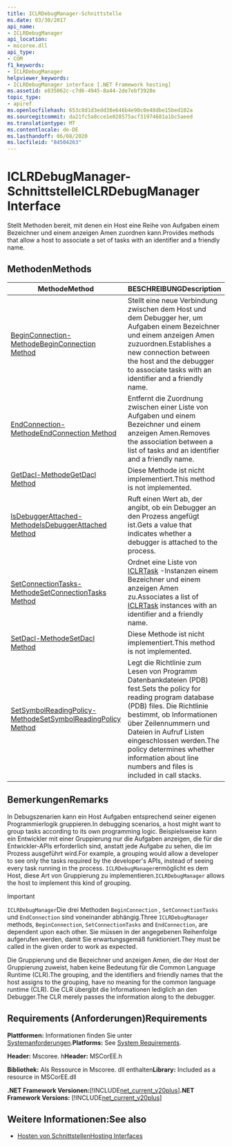 ```yaml
---
title: ICLRDebugManager-Schnittstelle
ms.date: 03/30/2017
api_name:
- ICLRDebugManager
api_location:
- mscoree.dll
api_type:
- COM
f1_keywords:
- ICLRDebugManager
helpviewer_keywords:
- ICLRDebugManager interface [.NET Framework hosting]
ms.assetid: e835062c-c7d6-4945-8a44-2de7ebf3928e
topic_type:
- apiref
ms.openlocfilehash: 653c8d1d3edd38e646b4e90c0e48dbe15bed102a
ms.sourcegitcommit: da21fc5a8cce1e028575acf31974681a1bc5aeed
ms.translationtype: MT
ms.contentlocale: de-DE
ms.lasthandoff: 06/08/2020
ms.locfileid: "84504263"
---
```

# <a name="iclrdebugmanager-interface"></a><span data-ttu-id="e321e-102">ICLRDebugManager-Schnittstelle</span><span class="sxs-lookup"><span data-stu-id="e321e-102">ICLRDebugManager Interface</span></span>
<span data-ttu-id="e321e-103">Stellt Methoden bereit, mit denen ein Host eine Reihe von Aufgaben einem Bezeichner und einem anzeigen Amen zuordnen kann.</span><span class="sxs-lookup"><span data-stu-id="e321e-103">Provides methods that allow a host to associate a set of tasks with an identifier and a friendly name.</span></span>  
  
## <a name="methods"></a><span data-ttu-id="e321e-104">Methoden</span><span class="sxs-lookup"><span data-stu-id="e321e-104">Methods</span></span>  
  
|<span data-ttu-id="e321e-105">Methode</span><span class="sxs-lookup"><span data-stu-id="e321e-105">Method</span></span>|<span data-ttu-id="e321e-106">BESCHREIBUNG</span><span class="sxs-lookup"><span data-stu-id="e321e-106">Description</span></span>|  
|------------|-----------------|  
|[<span data-ttu-id="e321e-107">BeginConnection-Methode</span><span class="sxs-lookup"><span data-stu-id="e321e-107">BeginConnection Method</span></span>](iclrdebugmanager-beginconnection-method.md)|<span data-ttu-id="e321e-108">Stellt eine neue Verbindung zwischen dem Host und dem Debugger her, um Aufgaben einem Bezeichner und einem anzeigen Amen zuzuordnen.</span><span class="sxs-lookup"><span data-stu-id="e321e-108">Establishes a new connection between the host and the debugger to associate tasks with an identifier and a friendly name.</span></span>|  
|[<span data-ttu-id="e321e-109">EndConnection-Methode</span><span class="sxs-lookup"><span data-stu-id="e321e-109">EndConnection Method</span></span>](iclrdebugmanager-endconnection-method.md)|<span data-ttu-id="e321e-110">Entfernt die Zuordnung zwischen einer Liste von Aufgaben und einem Bezeichner und einem anzeigen Amen.</span><span class="sxs-lookup"><span data-stu-id="e321e-110">Removes the association between a list of tasks and an identifier and a friendly name.</span></span>|  
|[<span data-ttu-id="e321e-111">GetDacl-Methode</span><span class="sxs-lookup"><span data-stu-id="e321e-111">GetDacl Method</span></span>](iclrdebugmanager-getdacl-method.md)|<span data-ttu-id="e321e-112">Diese Methode ist nicht implementiert.</span><span class="sxs-lookup"><span data-stu-id="e321e-112">This method is not implemented.</span></span>|  
|[<span data-ttu-id="e321e-113">IsDebuggerAttached-Methode</span><span class="sxs-lookup"><span data-stu-id="e321e-113">IsDebuggerAttached Method</span></span>](iclrdebugmanager-isdebuggerattached-method.md)|<span data-ttu-id="e321e-114">Ruft einen Wert ab, der angibt, ob ein Debugger an den Prozess angefügt ist.</span><span class="sxs-lookup"><span data-stu-id="e321e-114">Gets a value that indicates whether a debugger is attached to the process.</span></span>|  
|[<span data-ttu-id="e321e-115">SetConnectionTasks-Methode</span><span class="sxs-lookup"><span data-stu-id="e321e-115">SetConnectionTasks Method</span></span>](iclrdebugmanager-setconnectiontasks-method.md)|<span data-ttu-id="e321e-116">Ordnet eine Liste von [ICLRTask](iclrtask-interface.md) -Instanzen einem Bezeichner und einem anzeigen Amen zu.</span><span class="sxs-lookup"><span data-stu-id="e321e-116">Associates a list of [ICLRTask](iclrtask-interface.md) instances with an identifier and a friendly name.</span></span>|  
|[<span data-ttu-id="e321e-117">SetDacl-Methode</span><span class="sxs-lookup"><span data-stu-id="e321e-117">SetDacl Method</span></span>](iclrdebugmanager-setdacl-method.md)|<span data-ttu-id="e321e-118">Diese Methode ist nicht implementiert.</span><span class="sxs-lookup"><span data-stu-id="e321e-118">This method is not implemented.</span></span>|  
|[<span data-ttu-id="e321e-119">SetSymbolReadingPolicy-Methode</span><span class="sxs-lookup"><span data-stu-id="e321e-119">SetSymbolReadingPolicy Method</span></span>](iclrdebugmanager-setsymbolreadingpolicy-method.md)|<span data-ttu-id="e321e-120">Legt die Richtlinie zum Lesen von Programm Datenbankdateien (PDB) fest.</span><span class="sxs-lookup"><span data-stu-id="e321e-120">Sets the policy for reading program database (PDB) files.</span></span> <span data-ttu-id="e321e-121">Die Richtlinie bestimmt, ob Informationen über Zeilennummern und Dateien in Aufruf Listen eingeschlossen werden.</span><span class="sxs-lookup"><span data-stu-id="e321e-121">The policy determines whether information about line numbers and files is included in call stacks.</span></span>|  
  
## <a name="remarks"></a><span data-ttu-id="e321e-122">Bemerkungen</span><span class="sxs-lookup"><span data-stu-id="e321e-122">Remarks</span></span>  
 <span data-ttu-id="e321e-123">In Debugszenarien kann ein Host Aufgaben entsprechend seiner eigenen Programmierlogik gruppieren.</span><span class="sxs-lookup"><span data-stu-id="e321e-123">In debugging scenarios, a host might want to group tasks according to its own programming logic.</span></span> <span data-ttu-id="e321e-124">Beispielsweise kann ein Entwickler mit einer Gruppierung nur die Aufgaben anzeigen, die für die Entwickler-APIs erforderlich sind, anstatt jede Aufgabe zu sehen, die im Prozess ausgeführt wird.</span><span class="sxs-lookup"><span data-stu-id="e321e-124">For example, a grouping would allow a developer to see only the tasks required by the developer's APIs, instead of seeing every task running in the process.</span></span> <span data-ttu-id="e321e-125">`ICLRDebugManager`ermöglicht es dem Host, diese Art von Gruppierung zu implementieren.</span><span class="sxs-lookup"><span data-stu-id="e321e-125">`ICLRDebugManager` allows the host to implement this kind of grouping.</span></span>  
  
> [!IMPORTANT]
> <span data-ttu-id="e321e-126">`ICLRDebugManager`Die drei Methoden `BeginConnection` , `SetConnectionTasks` und `EndConnection` sind voneinander abhängig.</span><span class="sxs-lookup"><span data-stu-id="e321e-126">Three `ICLRDebugManager` methods, `BeginConnection`, `SetConnectionTasks` and `EndConnection`, are dependent upon each other.</span></span> <span data-ttu-id="e321e-127">Sie müssen in der angegebenen Reihenfolge aufgerufen werden, damit Sie erwartungsgemäß funktioniert.</span><span class="sxs-lookup"><span data-stu-id="e321e-127">They must be called in the given order to work as expected.</span></span>  
  
 <span data-ttu-id="e321e-128">Die Gruppierung und die Bezeichner und anzeigen Amen, die der Host der Gruppierung zuweist, haben keine Bedeutung für die Common Language Runtime (CLR).</span><span class="sxs-lookup"><span data-stu-id="e321e-128">The grouping, and the identifiers and friendly names that the host assigns to the grouping, have no meaning for the common language runtime (CLR).</span></span> <span data-ttu-id="e321e-129">Die CLR übergibt die Informationen lediglich an den Debugger.</span><span class="sxs-lookup"><span data-stu-id="e321e-129">The CLR merely passes the information along to the debugger.</span></span>  
  
## <a name="requirements"></a><span data-ttu-id="e321e-130">Requirements (Anforderungen)</span><span class="sxs-lookup"><span data-stu-id="e321e-130">Requirements</span></span>  
 <span data-ttu-id="e321e-131">**Plattformen:** Informationen finden Sie unter [Systemanforderungen](../../get-started/system-requirements.md).</span><span class="sxs-lookup"><span data-stu-id="e321e-131">**Platforms:** See [System Requirements](../../get-started/system-requirements.md).</span></span>  
  
 <span data-ttu-id="e321e-132">**Header:** Mscoree. h</span><span class="sxs-lookup"><span data-stu-id="e321e-132">**Header:** MSCorEE.h</span></span>  
  
 <span data-ttu-id="e321e-133">**Bibliothek:** Als Ressource in Mscoree. dll enthalten</span><span class="sxs-lookup"><span data-stu-id="e321e-133">**Library:** Included as a resource in MSCorEE.dll</span></span>  
  
 <span data-ttu-id="e321e-134">**.NET Framework Versionen:**[!INCLUDE[net_current_v20plus](../../../../includes/net-current-v20plus-md.md)]</span><span class="sxs-lookup"><span data-stu-id="e321e-134">**.NET Framework Versions:** [!INCLUDE[net_current_v20plus](../../../../includes/net-current-v20plus-md.md)]</span></span>  
  
## <a name="see-also"></a><span data-ttu-id="e321e-135">Weitere Informationen:</span><span class="sxs-lookup"><span data-stu-id="e321e-135">See also</span></span>

- [<span data-ttu-id="e321e-136">Hosten von Schnittstellen</span><span class="sxs-lookup"><span data-stu-id="e321e-136">Hosting Interfaces</span></span>](hosting-interfaces.md)
